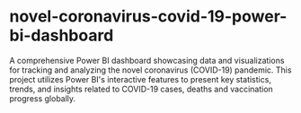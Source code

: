 # novel-coronavirus-covid-19-power-bi-dashboard
A comprehensive Power BI dashboard showcasing data and visualizations for tracking and analyzing the novel coronavirus (COVID-19) pandemic. This project utilizes Power BI's interactive features to present key statistics, trends, and insights related to COVID-19 cases, deaths and vaccination progress globally. 

